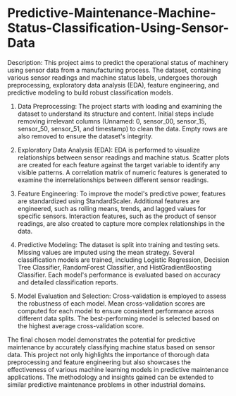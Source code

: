 # Predictive-Maintenance-Machine-Status-Classification-Using-Sensor-Data
Description:
This project aims to predict the operational status of machinery using sensor data from a manufacturing process. The dataset, containing various sensor readings and machine status labels, undergoes thorough preprocessing, exploratory data analysis (EDA), feature engineering, and predictive modeling to build robust classification models.

1. Data Preprocessing:
The project starts with loading and examining the dataset to understand its structure and content. Initial steps include removing irrelevant columns (Unnamed: 0, sensor_00, sensor_15, sensor_50, sensor_51, and timestamp) to clean the data. Empty rows are also removed to ensure the dataset's integrity.

2. Exploratory Data Analysis (EDA):
EDA is performed to visualize relationships between sensor readings and machine status. Scatter plots are created for each feature against the target variable to identify any visible patterns. A correlation matrix of numeric features is generated to examine the interrelationships between different sensor readings.

3. Feature Engineering:
To improve the model's predictive power, features are standardized using StandardScaler. Additional features are engineered, such as rolling means, trends, and lagged values for specific sensors. Interaction features, such as the product of sensor readings, are also created to capture more complex relationships in the data.

4. Predictive Modeling:
The dataset is split into training and testing sets. Missing values are imputed using the mean strategy. Several classification models are trained, including Logistic Regression, Decision Tree Classifier, RandomForest Classifier, and HistGradientBoosting Classifier. Each model's performance is evaluated based on accuracy and detailed classification reports.

5. Model Evaluation and Selection:
Cross-validation is employed to assess the robustness of each model. Mean cross-validation scores are computed for each model to ensure consistent performance across different data splits. The best-performing model is selected based on the highest average cross-validation score.

The final chosen model demonstrates the potential for predictive maintenance by accurately classifying machine status based on sensor data. This project not only highlights the importance of thorough data preprocessing and feature engineering but also showcases the effectiveness of various machine learning models in predictive maintenance applications. The methodology and insights gained can be extended to similar predictive maintenance problems in other industrial domains.

